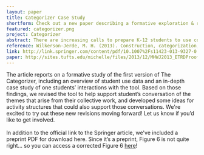 ```yaml
---
layout: paper
title: Categorizer Case Study
shortform: Check out a new paper describing a formative exploration & refinement of the Categorizer tool in <i>ETR&D</i>
featured: categorizer.png
project: Categorizer
abstract: There are increasing calls to prepare K-12 students to use computational tools and principles when exploring scientific or mathematical phenomena. The purpose of this paper is to explore whether and how constructionist computer-supported collaborative environments can explicitly engage students in this practice. The Categorizer is a Javascript-based interactive gallery that allows members of a learning community to contribute computational artifacts they have constructed to a shared collection. Learners can analyze the collection of artifacts, sort them into user-defined categories, and explore points of agreement and disagreement across aggregated categorization schemes. In a formative case study of the Categorizer for a fractal activity in three middle grades (ages 11-14) classrooms, there was evidence that participating students began to evaluate fractals based on structural and mathematical properties, and afterward could create algorithms that would generate fractals with particular area reduction rates, based on log data pre-post assessments. Further analysis revealed ways in which students' construction and categorization experiences can be better integrated. This analysis informed the development of a new module that enables teachers and students to identify points of agreement and disagreement across student categorization schemes, to encourage investigation and argumentation. I conclude with a description of limitations of the study and environment, implications for the broader community, and future work.
reference: Wilkerson-Jerde, M. H. (2013). Construction, categorization, and consensus&#58; student generated computational artifacts as a context for disciplinary reflection. <i>Educational Technology Research & Development</i>. doi&#58; 10.1007/s11423-013-9327-0.
link: http://link.springer.com/content/pdf/10.1007%2Fs11423-013-9327-0.pdf
paper: http://sites.tufts.edu/michelle/files/2013/12/MHWJ2013_ETRDProof.pdf
---
```

The article reports on a formative study of the first version of The Categorizer, including an overview of student use data and an in-depth case study of one students’ interactions with the tool. Based on those findings, we revised the tool to help support student’s conversation of the themes that arise from their collective work, and developed some ideas for activity structures that could also support those conversations. We're excited to try out these new revisions moving forward! Let us know if you’d like to get involved.
<br><br>
In addition to the official link to the Springer article, we've included a preprint PDF for download here. Since it’s a preprint, Figure 6 is not quite right... so you can access a corrected Figure 6 [here](http://sites.tufts.edu/michelle/files/2013/12/Figure6.png)!